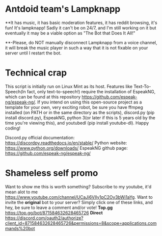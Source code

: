 # Antdoid team's Lampknapp
**It has music, it has basic moderation features, it has reddit browsing, it's fun! It's lampknapp! Sadly it can't be on 24/7, and I'm still working on it but eventually it may be a viable option as "The Bot that Does It All!"

**-Please, do NOT manually disconnect Lampknapp from a voice channel, it will break the music player in such a way that it is not fixable on your server until I restart the bot.


# Technical crap
This script is initially run on Linux Mint as its host. Features like Text-To-Speech(In fact, only text-to-speech!) require the installation of EspeakNG, which can be found at this repository https://github.com/espeak-ng/espeak-ng/. If you intend on using this open-source project as a template for your own, very exciting robot, be sure you have ffmpeg installed (on PATH or in the same directory as the scripts), discord.py (pip install discord.py), EspeakNG, python 3(or later if this is 5 years old by the time you're viewing this), and youtubedl (pip install youtube-dl). Happy coding!

Discord.py official documentation: https://discordpy.readthedocs.io/en/stable/
Python website: https://www.python.org/downloads/
EspeakNG github page: https://github.com/espeak-ng/espeak-ng/

# Shameless self promo
Want to show me this is worth something? Subscribe to my youtube, it'd mean alot to me https://www.youtube.com/channel/UCaJi6VIly1pC2Oy3bWi1aYg. Want to invite the **original** bot to your server? Simply click one of these links, and hey, be sure to leave a comment and/or vote!
**Top.gg** https://top.gg/bot/871584632628465726
**Direct** https://discord.com/oauth2/authorize?client_id=871584632628465726&permissions=8&scope=applications.commands%20bot
